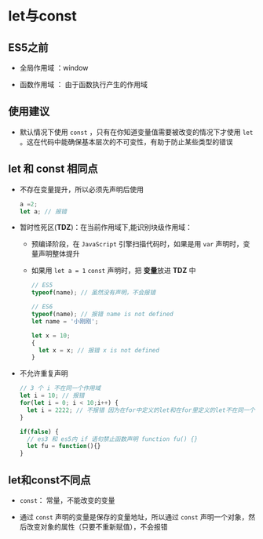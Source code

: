 # let与const

## ES5之前

  - 全局作用域 ：window

  - 函数作用域 ： 由于函数执行产生的作用域

## 使用建议

  - 默认情况下使用 `const` ，只有在你知道变量值需要被改变的情况下才使用 `let` 。这在代码中能确保基本层次的不可变性，有助于防止某些类型的错误

## let 和 const 相同点

  - 不存在变量提升，所以必须先声明后使用

    ```js
    a =2;
    let a; // 报错
    ```

  - 暂时性死区(**TDZ**)：在当前作用域下,能识别块级作用域：

    - 预编译阶段，在 `JavaScript` 引擎扫描代码时，如果是用 `var` 声明时，变量声明整体提升

    - 如果用 `let a = 1` `const` 声明时，把 **变量**放进 **TDZ** 中

      ```js
      // ES5
      typeof(name); // 虽然没有声明，不会报错
      ```

      ```js
      // ES6
      typeof(name); // 报错 name is not defined
      let name = '小刚刚';

      let x = 10;
      {
        let x = x; // 报错 x is not defined
      }
      ```

  - 不允许重复声明

    ```js
    // 3 个 i 不在同一个作用域
    let i = 10; // 报错
    for(let i = 0; i < 10;i++) {
      let i = 2222; // 不报错 因为在for中定义的let和在for里定义的let不在同一个作用域
    }

    if(false) {
      // es3 和 es5内 if 语句禁止函数声明 function fu() {}
      let fu = function(){}
    }
    ```

## let和const不同点

  - `const`： 常量，不能改变的变量

  - 通过 `const` 声明的变量是保存的变量地址，所以通过 `const` 声明一个对象，然后改变对象的属性（只要不重新赋值），不会报错
